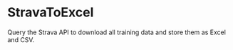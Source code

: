 # StravaToExcel
Query the Strava API to download all training data and store them as Excel and CSV.
